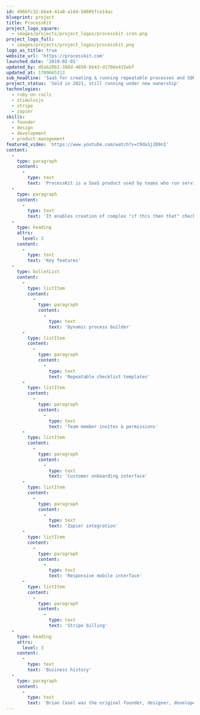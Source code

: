 ```yaml
---
id: 4966fc32-bbe4-41a0-a1dd-50805fce14ac
blueprint: project
title: ProcessKit
project_logo_square:
  - images/projects/project_logos/processkit-icon.png
project_logo_full:
  - images/projects/project_logos/processkit.png
logo_as_title: true
website_url: 'https://processkit.com'
launched_date: '2019-02-01'
updated_by: d5ab20b3-388d-4650-bb43-d170de415ebf
updated_at: 1709665313
sub_headline: 'SaaS for creating & running repeatable processes and SOPs with your team.'
project_status: 'Sold in 2021, still running under new ownership'
technologies:
  - ruby-on-rails
  - stimulusjs
  - stripe
  - zapier
skills:
  - founder
  - design
  - development
  - product-management
featured_video: 'https://www.youtube.com/watch?v=t9da1j1D9nI'
content:
  -
    type: paragraph
    content:
      -
        type: text
        text: 'ProcessKit is a SaaS product used by teams who run services built around repeatable processes (standard operating procedures).  '
  -
    type: paragraph
    content:
      -
        type: text
        text: 'It enables creation of complex "if this then that" checklists with a simple and intuitive interface.  Teams can then deploy and track these checklists on a repeatable basis.'
  -
    type: heading
    attrs:
      level: 3
    content:
      -
        type: text
        text: 'Key features'
  -
    type: bulletList
    content:
      -
        type: listItem
        content:
          -
            type: paragraph
            content:
              -
                type: text
                text: 'Dynamic process builder'
      -
        type: listItem
        content:
          -
            type: paragraph
            content:
              -
                type: text
                text: 'Repeatable checklist templates'
      -
        type: listItem
        content:
          -
            type: paragraph
            content:
              -
                type: text
                text: 'Team member invites & permissions'
      -
        type: listItem
        content:
          -
            type: paragraph
            content:
              -
                type: text
                text: 'Customer onboarding interface'
      -
        type: listItem
        content:
          -
            type: paragraph
            content:
              -
                type: text
                text: 'Zapier integration'
      -
        type: listItem
        content:
          -
            type: paragraph
            content:
              -
                type: text
                text: 'Responsive mobile interface'
      -
        type: listItem
        content:
          -
            type: paragraph
            content:
              -
                type: text
                text: 'Stripe billing'
  -
    type: heading
    attrs:
      level: 3
    content:
      -
        type: text
        text: 'Business history'
  -
    type: paragraph
    content:
      -
        type: text
        text: 'Brian Casel was the original founder, designer, developer, and product manager from 2019-2021.  In 2021 Brian sold this business to Jason Gill, who continued to run and operate the business going forward.'
---
```

